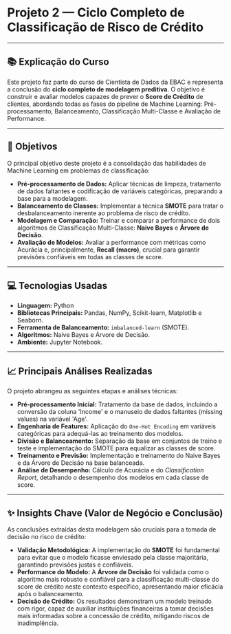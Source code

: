 # Projeto 2 — Ciclo Completo de Classificação de Risco de Crédito

---

## 📚 Explicação do Curso
Este projeto faz parte do curso de Cientista de Dados da EBAC e representa a conclusão do **ciclo completo de modelagem preditiva**. O objetivo é construir e avaliar modelos capazes de prever o **Score de Crédito** de clientes, abordando todas as fases do pipeline de Machine Learning: Pré-processamento, Balanceamento, Classificação Multi-Classe e Avaliação de Performance.

---

## 🎯 Objetivos
O principal objetivo deste projeto é a consolidação das habilidades de Machine Learning em problemas de classificação:

* **Pré-processamento de Dados:** Aplicar técnicas de limpeza, tratamento de dados faltantes e codificação de variáveis categóricas, preparando a base para a modelagem.
* **Balanceamento de Classes:** Implementar a técnica **SMOTE** para tratar o desbalanceamento inerente ao problema de risco de crédito.
* **Modelagem e Comparação:** Treinar e comparar a performance de dois algoritmos de Classificação Multi-Classe: **Naive Bayes** e **Árvore de Decisão**.
* **Avaliação de Modelos:** Avaliar a performance com métricas como Acurácia e, principalmente, **Recall (macro)**, crucial para garantir previsões confiáveis em todas as classes de score.

---

## 💻 Tecnologias Usadas
* **Linguagem:** Python
* **Bibliotecas Principais:** Pandas, NumPy, Scikit-learn, Matplotlib e Seaborn.
* **Ferramenta de Balanceamento:** `imbalanced-learn` (SMOTE).
* **Algoritmos:** Naive Bayes e Árvore de Decisão.
* **Ambiente:** Jupyter Notebook.

---

## 📈 Principais Análises Realizadas
O projeto abrangeu as seguintes etapas e análises técnicas:

* **Pré-processamento Inicial:** Tratamento da base de dados, incluindo a conversão da coluna 'Income' e o manuseio de dados faltantes (missing values) na variável 'Age'.
* **Engenharia de Features:** Aplicação do `One-Hot Encoding` em variáveis categóricas para adequá-las ao treinamento dos modelos.
* **Divisão e Balanceamento:** Separação da base em conjuntos de treino e teste e implementação do SMOTE para equalizar as classes de score.
* **Treinamento e Previsão:** Implementação e treinamento do Naive Bayes e da Árvore de Decisão na base balanceada.
* **Análise de Desempenho:** Cálculo de Acurácia e do *Classification Report*, detalhando o desempenho dos modelos em cada classe de score.

---

## ✨ Insights Chave (Valor de Negócio e Conclusão)

As conclusões extraídas desta modelagem são cruciais para a tomada de decisão no risco de crédito:

* **Validação Metodológica:** A implementação do **SMOTE** foi fundamental para evitar que o modelo ficasse enviesado pela classe majoritária, garantindo previsões justas e confiáveis.
* **Performance do Modelo:** A **Árvore de Decisão** foi validada como o algoritmo mais robusto e confiável para a classificação multi-classe do score de crédito neste contexto específico, apresentando maior eficácia após o balanceamento.
* **Decisão de Crédito:** Os resultados demonstram um modelo treinado com rigor, capaz de auxiliar instituições financeiras a tomar decisões mais informadas sobre a concessão de crédito, mitigando riscos de inadimplência.